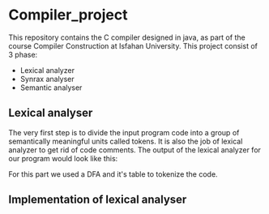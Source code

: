 # Compiler_project
This repository contains the C compiler designed in java, as part of the course Compiler Construction at Isfahan University.
This project consist of 3 phase:
* Lexical analyzer
* Synrax analyser
* Semantic analyser

## Lexical analyser
The very first step is to divide the input program code into a group of semantically meaningful units called tokens. It is also the job of lexical analyzer to get rid of code comments. The output of the lexical analyzer for our program would look like this:


For this part we used a DFA and it's table to tokenize the code. 
## Implementation of lexical analyser


